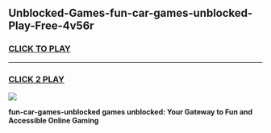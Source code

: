
## Unblocked-Games-fun-car-games-unblocked-Play-Free-4v56r
<h3>
<a href="https://premium76.site?title=fun-car-games-unblocked&ref=15A">CLICK TO PLAY</a></h3>
<hr>

<h3>
<a href="https://premium76.site?title=fun-car-games-unblocked&ref=15A">CLICK 2 PLAY</a>
  
</h3>

<a href="https://premium76.site?title=fun-car-games-unblocked&ref=15A"><img src="https://clearcache.store/games.png"></a>


**fun-car-games-unblocked games unblocked: Your Gateway to Fun and Accessible Online Gaming**
